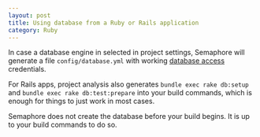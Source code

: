 ```yaml
---
layout: post
title: Using database from a Ruby or Rails application
category: Ruby
---
```


In case a database engine in selected in project settings, Semaphore will
generate a file `config/database.yml` with working [database
access](/docs/databases.html) credentials.

For Rails apps, project analysis also generates `bundle exec rake db:setup` and
`bundle exec rake db:test:prepare` into your build commands, which is enough for
things to just work in most cases.

Semaphore does not create the database before your build begins. It is up to
your build commands to do so.
